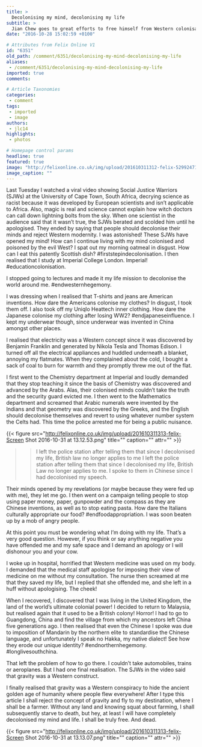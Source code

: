 ```yaml
---
title: >
  Decolonising my mind, decolonising my life
subtitle: >
  Jian Chew goes to great efforts to free himself from Western colonisation
date: "2016-10-28 15:02:59 +0100"

# Attributes from Felix Online V1
id: "6351"
old_path: /comment/6351/decolonising-my-mind-decolonising-my-life
aliases:
 - /comment/6351/decolonising-my-mind-decolonising-my-life
imported: true
comments:

# Article Taxonomies
categories:
 - comment
tags:
 - imported
 - image
authors:
 - jlc14
highlights:
 - photos

# Homepage control params
headline: true
featured: true
image: "http://felixonline.co.uk/img/upload/201610311312-felix-5299247162_2a58c783e2_o.jpg"
image_caption: ""
---
```


Last Tuesday I watched a viral video showing Social Justice Warriors (SJWs) at the University of Cape Town, South Africa, decrying science as racist because it was developed by European scientists and isn’t applicable to Africa. Also, magic is real and science cannot explain how witch doctors can call down lightning bolts from the sky. When one scientist in the audience said that it wasn’t true, the SJWs berated and scolded him until he apologised. They ended by saying that people should decolonise their minds and reject Western modernity.
I was astonished! These SJWs have opened my mind! How can I continue living with my mind colonised and poisoned by the evil West? I spat out my morning oatmeal in disgust. How can I eat this patently Scottish dish? #firststepindecolonisation. I then realised that I study at Imperial College London. Imperial! #educationcolonisation.

I stopped going to lectures and made it my life mission to decolonise the world around me. #endwesternhegemony.

I was dressing when I realised that T-shirts and jeans are American inventions. How dare the Americans colonise my clothes? In disgust, I took them off. I also took off my Uniqlo Heattech inner clothing. How dare the Japanese colonise my clothing after losing WW2? #endjapaneseinfluence. I kept my underwear though, since underwear was invented in China amongst other places.

I realised that electricity was a Western concept since it was discovered by Benjamin Franklin and generated by Nikola Tesla and Thomas Edison. I turned off all the electrical appliances and huddled underneath a blanket, annoying my flatmates. When they complained about the cold, I bought a sack of coal to burn for warmth and they promptly threw me out of the flat.

I first went to the Chemistry department at Imperial and loudly demanded that they stop teaching it since the basis of Chemistry was discovered and advanced by the Arabs. Alas, their colonised minds couldn’t take the truth and the security guard evicted me. I then went to the Mathematics department and screamed that Arabic numerals were invented by the Indians and that geometry was discovered by the Greeks, and the English should decolonise themselves and revert to using whatever number system the Celts had. This time the police arrested me for being a public nuisance.

{{< figure src="http://felixonline.co.uk/img/upload/201610311313-felix-Screen Shot 2016-10-31 at 13.12.53.png" title="" caption="" attr="" >}}

> > I left the police station after telling them that since I decolonised my life, British law no longer applies to me
I left the police station after telling them that since I decolonised my life, British Law no longer applies to me. I spoke to them in Chinese since I had decolonised my speech.

Their minds opened by my revelations (or maybe because they were fed up with me), they let me go. I then went on a campaign telling people to stop using paper money, paper, gunpowder and the compass as they are Chinese inventions, as well as to stop eating pasta. How dare the Italians culturally appropriate our food? #endfoodappropriation. I was soon beaten up by a mob of angry people.

At this point you must be wondering what I’m doing with my life. That’s a very good question. However, if you think or say anything negative you have offended me and my safe space and I demand an apology or I will dishonour you and your cow.

I woke up in hospital, horrified that Western medicine was used on my body. I demanded that the medical staff apologise for imposing their view of medicine on me without my consultation. The nurse then screamed at me that they saved my life, but I replied that she offended me, and she left in a huff without apologising. The cheek!

When I recovered, I discovered that I was living in the United Kingdom, the land of the world’s ultimate colonial power! I decided to return to Malaysia, but realised again that it used to be a British colony! Horror! I had to go to Guangdong, China and find the village from which my ancestors left China five generations ago. I then realised that even the Chinese I spoke was due to imposition of Mandarin by the northern elite to standardise the Chinese language, and unfortunately I speak no Hakka, my native dialect! See how they erode our unique identity? #endnorthernhegemony. #longlivesouthchina.

That left the problem of how to go there. I couldn’t take automobiles, trains or aeroplanes. But I had one final realisation. The SJWs in the video said that gravity was a Western construct.

I finally realised that gravity was a Western conspiracy to hide the ancient golden age of humanity where people flew everywhere! After I type this article I shall reject the concept of gravity and fly to my destination, where I shall be a farmer. Without any land and knowing squat about farming, I shall subsequently starve to death, but hey, at least I will have completely decolonised my mind and life. I shall be truly free. And dead.

{{< figure src="http://felixonline.co.uk/img/upload/201610311313-felix-Screen Shot 2016-10-31 at 13.13.07.png" title="" caption="" attr="" >}}
